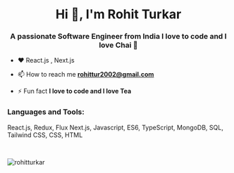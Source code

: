 <h1 align="center">Hi 👋, I'm Rohit Turkar</h1>
<h3 align="center">A passionate Software Engineer from India I love to code and I love Chai 🍵</h3>


- ❤️ React.js , Next.js  

- 📫 How to reach me **rohittur2002@gmail.com**

- ⚡ Fun fact **I love to code and I love Tea**



<h3 align="left">Languages and Tools:</h3>
<p>React.js, Redux, Flux Next.js, Javascript, ES6, TypeScript, MongoDB, SQL, Tailwind CSS, CSS, HTML </p>



<br>

<p><img align="left" src="https://github-readme-stats.vercel.app/api/top-langs?username=rohitturkar&show_icons=true&locale=en&layout=compact" alt="rohitturkar" /></p>

